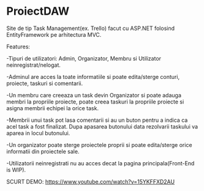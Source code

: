 # ProiectDAW
Site de tip Task Management(ex. Trello) facut cu ASP.NET folosind EntityFramework pe arhitectura MVC.

Features:

  -Tipuri de utilizatori: Admin, Organizator, Membru si Utilizator neinregistrat/nelogat.
  
  -Adminul are acces la toate informatiile si poate edita/sterge conturi, proiecte, taskuri si comentarii.
  
  -Un membru care creeaza un task devin Organizator si poate adauga membri la propriile proiecte, poate creea taskuri la propriile proiecte si asigna membrii echipei la orice task.

  -Membrii unui task pot lasa comentarii si au un buton pentru a indica ca acel task a fost finalizat. Dupa apasarea butonului data rezolvarii taskului va aparea in locul butonului.
  
  -Un organizator poate sterge proiectele proprii si poate edita/sterge orice informatii din proiectele sale.
  
  -Utilizatorii neinregistrati nu au acces decat la pagina principala(Front-End is WIP).

SCURT DEMO: https://www.youtube.com/watch?v=15YKFFXD2AU
